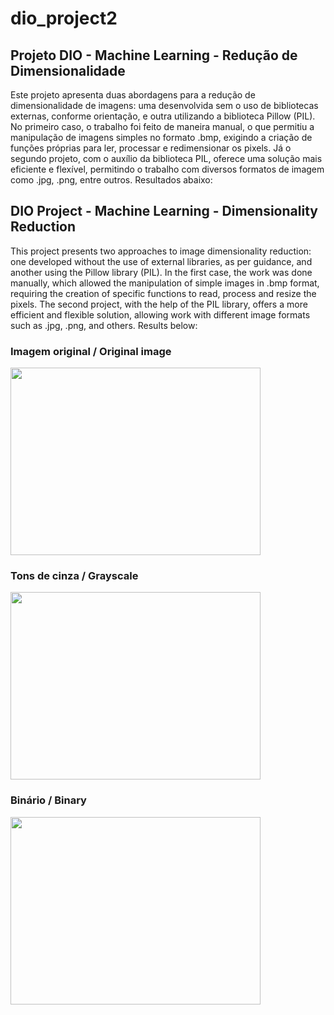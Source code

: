 # dio_project2
## Projeto DIO - Machine Learning - Redução de Dimensionalidade

Este projeto apresenta duas abordagens para a redução de dimensionalidade de imagens: uma desenvolvida sem o uso de bibliotecas externas, conforme orientação, e outra utilizando a biblioteca Pillow (PIL). No primeiro caso, o trabalho foi feito de maneira manual, o que permitiu a manipulação de imagens simples no formato .bmp, exigindo a criação de funções próprias para ler, processar e redimensionar os pixels. Já o segundo projeto, com o auxílio da biblioteca PIL, oferece uma solução mais eficiente e flexível, permitindo o trabalho com diversos formatos de imagem como .jpg, .png, entre outros. Resultados abaixo:

## DIO Project - Machine Learning - Dimensionality Reduction

This project presents two approaches to image dimensionality reduction: one developed without the use of external libraries, as per guidance, and another using the Pillow library (PIL). In the first case, the work was done manually, which allowed the manipulation of simple images in .bmp format, requiring the creation of specific functions to read, process and resize the pixels. The second project, with the help of the PIL library, offers a more efficient and flexible solution, allowing work with different image formats such as .jpg, .png, and others. Results below:


### Imagem original / Original image
<img src="https://drive.google.com/uc?id=1BXQPPYh9wBVdLIGBJVgPRFmHex86jc_J" width="400" height="300">

### Tons de cinza / Grayscale
<img src="https://drive.google.com/uc?id=1iTcng7Oam7-JaMqELaW8QCbnKYAn7WrZ" width="400" height="300">

### Binário / Binary
<img src="https://drive.google.com/uc?id=1kh_SEbg4aPFoY76r46X6dJBwjV3jtP_6" width="400" height="300">
